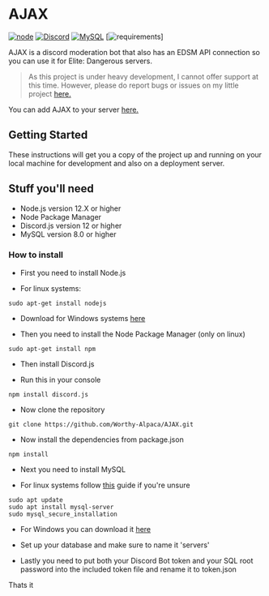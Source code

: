 # AJAX

[![node](https://img.shields.io/badge/Node.js-v.12.X-brightgreen)](https://nodejs.org)
[![Discord](https://img.shields.io/badge/Discord-v.12-blue)](https://discord.js.org/#/docs/main/stable/general/welcome)
[![MySQL](https://img.shields.io/badge/MySQL-v.8.0-blue)](https://www.mysql.com/)
[![requirements](https://img.shields.io/badge/requirements-up%20to%20date-brightgreen)]

AJAX is a discord moderation bot that also has an EDSM API connection so you can use it for Elite: Dangerous servers.

> As this project is under heavy development, I cannot offer support at this time.  However, please do report bugs or issues on my little project [here.](https://github.com/Worthy-Alpaca/AJAX/issues)

You can add AJAX to your server [here.](https://discord.com/api/oauth2/authorize?client_id=682255208125956128&permissions=8&redirect_uri=https%3A%2F%2Fworthyalpaca.de%2F&scope=bot)

## Getting Started

These instructions will get you a copy of the project up and running on your local machine for development and also on a deployment server.

## Stuff you'll need
* Node.js version 12.X or higher
* Node Package Manager
* Discord.js version 12 or higher
* MySQL version 8.0 or higher

### How to install

- First you need to install Node.js

* For linux systems: 
```
sudo apt-get install nodejs
```
* Download for Windows systems [here](https://nodejs.org/en/download/)

- Then you need to install the Node Package Manager (only on linux)
```
sudo apt-get install npm
```

- Then install Discord.js

* Run this in your console
```
npm install discord.js
```

- Now clone the repository
```
git clone https://github.com/Worthy-Alpaca/AJAX.git
```

- Now install the dependencies from package.json
```
npm install
```

- Next you need to install MySQL 

* For linux systems follow [this](https://www.digitalocean.com/community/tutorials/how-to-install-mysql-on-ubuntu-18-04) guide if you're unsure 
```
sudo apt update
sudo apt install mysql-server
sudo mysql_secure_installation
```
* For Windows you can download it [here](https://dev.mysql.com/downloads/windows/installer/8.0.html)

- Set up your database and make sure to name it 'servers'

- Lastly you need to put both your Discord Bot token and your SQL root password into the included token file and rename it to token.json

Thats it


